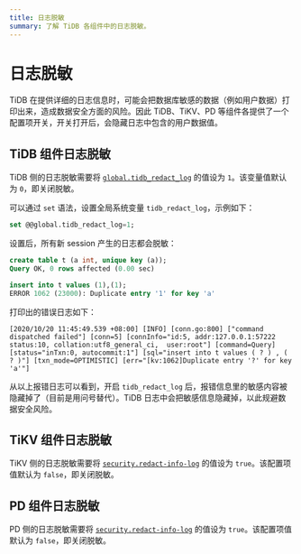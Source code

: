 ```yaml
---
title: 日志脱敏
summary: 了解 TiDB 各组件中的日志脱敏。
---
```


# 日志脱敏

TiDB 在提供详细的日志信息时，可能会把数据库敏感的数据（例如用户数据）打印出来，造成数据安全方面的风险。因此 TiDB、TiKV、PD 等组件各提供了一个配置项开关，开关打开后，会隐藏日志中包含的用户数据值。

## TiDB 组件日志脱敏

TiDB 侧的日志脱敏需要将 [`global.tidb_redact_log`](/system-variables.md#tidb_redact_log) 的值设为 `1`。该变量值默认为 `0`，即关闭脱敏。

可以通过 `set` 语法，设置全局系统变量 `tidb_redact_log`，示例如下：

```sql
set @@global.tidb_redact_log=1;
```

设置后，所有新 session 产生的日志都会脱敏：

```sql
create table t (a int, unique key (a));
Query OK, 0 rows affected (0.00 sec)

insert into t values (1),(1);
ERROR 1062 (23000): Duplicate entry '1' for key 'a'
```

打印出的错误日志如下：

```
[2020/10/20 11:45:49.539 +08:00] [INFO] [conn.go:800] ["command dispatched failed"] [conn=5] [connInfo="id:5, addr:127.0.0.1:57222 status:10, collation:utf8_general_ci,  user:root"] [command=Query] [status="inTxn:0, autocommit:1"] [sql="insert into t values ( ? ) , ( ? )"] [txn_mode=OPTIMISTIC] [err="[kv:1062]Duplicate entry '?' for key 'a'"]
```

从以上报错日志可以看到，开启 `tidb_redact_log` 后，报错信息里的敏感内容被隐藏掉了（目前是用问号替代）。TiDB 日志中会把敏感信息隐藏掉，以此规避数据安全风险。

## TiKV 组件日志脱敏

TiKV 侧的日志脱敏需要将 [`security.redact-info-log`](/tikv-configuration-file.md#redact-info-log-从-v408-版本开始引入) 的值设为 `true`。该配置项值默认为 `false`，即关闭脱敏。

## PD 组件日志脱敏

PD 侧的日志脱敏需要将 [`security.redact-info-log`](/pd-configuration-file.md#redact-info-log-从-v500-rc-版本开始引入) 的值设为 `true`。该配置项值默认为 `false`，即关闭脱敏。
